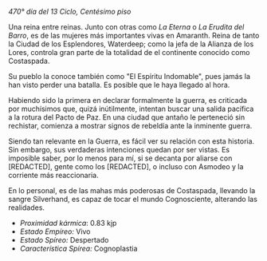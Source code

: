 *470° día del 13 Ciclo, Centésimo piso*

Una reina entre reinas. Junto con otras como *La Eterna* o *La Erudita del Barro*, es de las mujeres más importantes vivas en Amaranth. Reina de tanto la Ciudad de los Esplendores, Waterdeep; como la jefa de la Alianza de los Lores, controla gran parte de la totalidad de el continente conocido como Costaspada.

Su pueblo la conoce también como "El Espíritu Indomable", pues jamás la han visto perder una batalla. Es posible que le haya llegado al hora.

Habiendo sido la primera en declarar formalmente la guerra, es criticada por muchísimos que, quizá inútilmente, intentan buscar una salida pacífica a la rotura del Pacto de Paz. En una ciudad que antaño le perteneció sin rechistar, comienza a mostrar signos de rebeldía ante la inminente guerra.

Siendo tan relevante en la Guerra, es fácil ver su relación con esta historia. Sin embargo, sus verdaderas intenciones quedan por ser vistas. Es imposible saber, por lo menos para mí, si se decanta por aliarse con [REDACTED], gente como los [REDACTED], o incluso con Asmodeo y la corriente más reaccionaria.

En lo personal, es de las mahas más poderosas de Costaspada, llevando la sangre Silverhand, es capaz de tocar el mundo Cognosciente, alterando las realidades.


- *Proximidad kármica*: 0.83 kjp
- *Estado Empíreo:* Vivo
- *Estado Spíreo:* Despertado
- *Característica Spírea:* Cognoplastia
